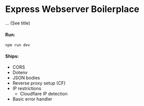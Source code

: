 # Express Webserver Boilerplace

... (See title)

#### Run:

`npm run dev`

#### Ships:

- CORS
- Dotenv
- JSON bodies
- Reverse proxy setup (CF)
- IP restrictions
  - Cloudflare IP detection
- Basic error handler
